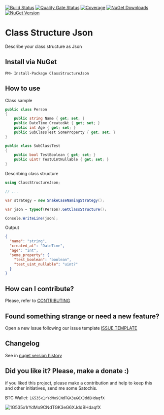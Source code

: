 [![Build Status](https://barradas.visualstudio.com/Contributions/_apis/build/status/NugetPackage/Class%20Structure%20Json?branchName=develop)](https://barradas.visualstudio.com/Contributions/_build/latest?definitionId=27&branchName=develop)
[![Quality Gate Status](https://sonarcloud.io/api/project_badges/measure?project=ThiagoBarradas_class-structure-json&metric=alert_status)](https://sonarcloud.io/dashboard?id=ThiagoBarradas_class-structure-json)
[![Coverage](https://sonarcloud.io/api/project_badges/measure?project=ThiagoBarradas_class-structure-json&metric=coverage)](https://sonarcloud.io/dashboard?id=ThiagoBarradas_class-structure-json)
[![NuGet Downloads](https://img.shields.io/nuget/dt/ClassStructureJson.svg)](https://www.nuget.org/packages/ClassStructureJson/)
[![NuGet Version](https://img.shields.io/nuget/v/ClassStructureJson.svg)](https://www.nuget.org/packages/ClassStructureJson/)

# Class Structure Json

Describe your class structure as Json

## Install via NuGet

```command
PM> Install-Package ClassStructureJson
```

## How to use

Class sample
```csharp
public class Person
{
    public string Name { get; set; }
    public DateTime CreatedAt { get; set; }
    public int Age { get; set; }
    public SubClassTest SomeProperty { get; set; }
}

public class SubClassTest
{
    public bool TestBoolean { get; set; }
    public uint? TestUintNullable { get; set; }
}
```

Describing class structure
```csharp
using ClassStructureJson;

// ...

var strategy = new SnakeCaseNamingStrategy();

var json = typeof(Person).GetClassStructure();

Console.WriteLine(json);
```

Output
```json
{
  "name": "string",
  "created_at": "DateTime",
  "age": "int",
  "some_property": {
    "test_boolean": "boolean",
    "test_uint_nullable": "uint?"
  }
}
```

## How can I contribute?

Please, refer to [CONTRIBUTING](.github/CONTRIBUTING.md)

## Found something strange or need a new feature?

Open a new Issue following our issue template [ISSUE TEMPLATE](.github/ISSUE_TEMPLATE.md)

## Changelog

See in [nuget version history](https://www.nuget.org/packages/ClassStructureJson)

## Did you like it? Please, make a donate :)

if you liked this project, please make a contribution and help to keep this and other initiatives, send me some Satochis.

BTC Wallet: `1G535x1rYdMo9CNdTGK3eG6XJddBHdaqfX`

![1G535x1rYdMo9CNdTGK3eG6XJddBHdaqfX](https://i.imgur.com/mN7ueoE.png)

